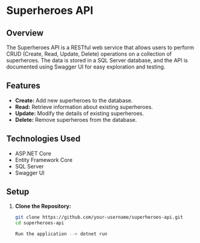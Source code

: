 # Superheroes API

## Overview

The Superheroes API is a RESTful web service that allows users to perform CRUD (Create, Read, Update, Delete) operations on a collection of superheroes. The data is stored in a SQL Server database, and the API is documented using Swagger UI for easy exploration and testing.

## Features

- **Create:** Add new superheroes to the database.
- **Read:** Retrieve information about existing superheroes.
- **Update:** Modify the details of existing superheroes.
- **Delete:** Remove superheroes from the database.

## Technologies Used

- ASP.NET Core
- Entity Framework Core
- SQL Server
- Swagger UI

## Setup

1. **Clone the Repository:**

   ```bash
   git clone https://github.com/your-username/superheroes-api.git
   cd superheroes-api

   Run the application --> dotnet run

